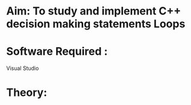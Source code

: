 # Aim: To study and implement C++ decision making statements Loops
# Software Required :
Visual Studio
# Theory:

